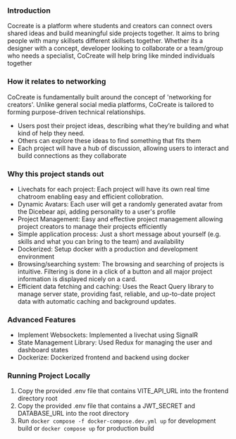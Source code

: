 ### Introduction

Cocreate is a platform where students and creators can connect overs shared ideas and build meaningful side projects together. It aims to bring people with many skillsets different skillsets together. Whether its a designer with a concept, developer looking to collaborate or a team/group who needs a specialist, CoCreate will help bring like minded individuals together

  

### How it relates to networking

CoCreate is fundamentally built around the concept of 'networking for creators'. Unlike general social media platforms, CoCreate is tailored to forming purpose-driven technical relationships.
- Users post their project ideas, describing what they’re building and what kind of help they need.
- Others can explore these ideas to find something that fits them
- Each project will have a hub of discussion, allowing users to interact and build connections as they collaborate

  

### Why this project stands out

- Livechats for each project: Each project will have its own real time chatroom enabling easy and efficient collobration.
- Dynamic Avatars: Each user will get a randomly generated avatar from the Dicebear api, adding personality to a user's profile
- Project Management: Easy and effective project management allowing project creators to manage their projects efficiently
- Simple application process: Just a short message about yourself (e.g. skills and what you can bring to the team) and availability
- Dockerized: Setup docker with a production and development environment
- Browsing/searching system: The browsing and searching of projects is intuitive. Filtering is done in a click of a button and all major project information is displayed nicely on a card.
- Efficient data fetching and caching: Uses the React Query library to manage server state, providing fast, reliable, and up-to-date project data with automatic caching and background updates.

  

### Advanced Features
- Implement Websockets: Implemented a livechat using SignalR
- State Management Library: Used Redux for managing the user and dashboard states
- Dockerize: Dockerized frontend and backend using docker

### Running Project Locally

1. Copy the provided .env file that contains VITE_API_URL into the frontend directory root
2. Copy the provided .env file that contains a JWT_SECRET and DATABASE_URL into the root directory
3. Run `docker compose -f docker-compose.dev.yml up` for development build or `docker compose up` for production build
